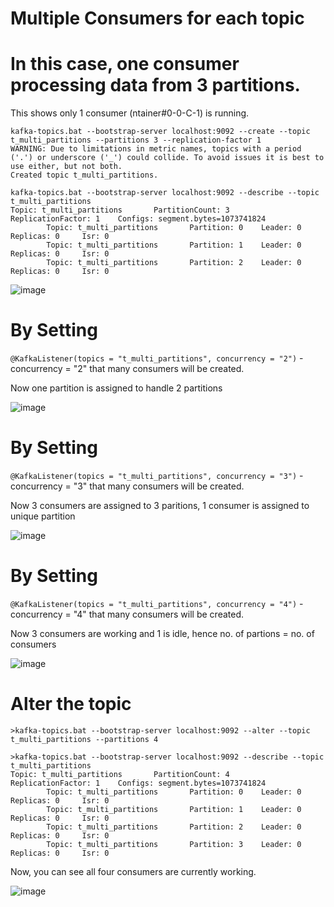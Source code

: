# Multiple Consumers for each topic

# In this case, one consumer processing data from 3 partitions.
This shows only 1 consumer (ntainer#0-0-C-1) is running.

```
kafka-topics.bat --bootstrap-server localhost:9092 --create --topic t_multi_partitions --partitions 3 --replication-factor 1
WARNING: Due to limitations in metric names, topics with a period ('.') or underscore ('_') could collide. To avoid issues it is best to use either, but not both.
Created topic t_multi_partitions.

kafka-topics.bat --bootstrap-server localhost:9092 --describe --topic t_multi_partitions
Topic: t_multi_partitions       PartitionCount: 3       ReplicationFactor: 1    Configs: segment.bytes=1073741824
        Topic: t_multi_partitions       Partition: 0    Leader: 0       Replicas: 0     Isr: 0
        Topic: t_multi_partitions       Partition: 1    Leader: 0       Replicas: 0     Isr: 0
        Topic: t_multi_partitions       Partition: 2    Leader: 0       Replicas: 0     Isr: 0
```


![image](https://user-images.githubusercontent.com/54174687/142464009-77a48a34-52e4-46f5-8721-2ab7a9109709.png)

# By Setting 

`@KafkaListener(topics = "t_multi_partitions", concurrency = "2")` - concurrency = "2" that many consumers will be created.

Now one partition is assigned to handle 2 partitions

![image](https://user-images.githubusercontent.com/54174687/142465440-4239c156-1725-49aa-88c2-a2ec259b112f.png)


# By Setting 

`@KafkaListener(topics = "t_multi_partitions", concurrency = "3")` - concurrency = "3" that many consumers will be created.

Now 3 consumers are assigned to 3 paritions, 1 consumer is assigned to unique partition

![image](https://user-images.githubusercontent.com/54174687/142466102-013b5bad-5df3-4020-822f-32099449fc8b.png)


# By Setting 

`@KafkaListener(topics = "t_multi_partitions", concurrency = "4")` - concurrency = "4" that many consumers will be created.

Now 3 consumers are working and 1 is idle, hence no. of partions = no. of consumers

![image](https://user-images.githubusercontent.com/54174687/142466487-1ed3e8e4-b895-41b9-bea4-bc1d9fd4be68.png)

# Alter the topic

```
>kafka-topics.bat --bootstrap-server localhost:9092 --alter --topic t_multi_partitions --partitions 4

>kafka-topics.bat --bootstrap-server localhost:9092 --describe --topic t_multi_partitions
Topic: t_multi_partitions       PartitionCount: 4       ReplicationFactor: 1    Configs: segment.bytes=1073741824
        Topic: t_multi_partitions       Partition: 0    Leader: 0       Replicas: 0     Isr: 0
        Topic: t_multi_partitions       Partition: 1    Leader: 0       Replicas: 0     Isr: 0
        Topic: t_multi_partitions       Partition: 2    Leader: 0       Replicas: 0     Isr: 0
        Topic: t_multi_partitions       Partition: 3    Leader: 0       Replicas: 0     Isr: 0
```

Now, you can see all four consumers are currently working.

![image](https://user-images.githubusercontent.com/54174687/142467166-7948ba26-9dfa-487f-bacd-7655f7d8070c.png)
